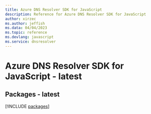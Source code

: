 ```yaml
---
title: Azure DNS Resolver SDK for JavaScript
description: Reference for Azure DNS Resolver SDK for JavaScript
author: xirzec
ms.author: jeffish
ms.data: 04/04/2023
ms.topic: reference
ms.devlang: javascript
ms.service: dnsresolver
---
```

# Azure DNS Resolver SDK for JavaScript - latest
## Packages - latest
[!INCLUDE [packages](dns-resolver-index.md)]